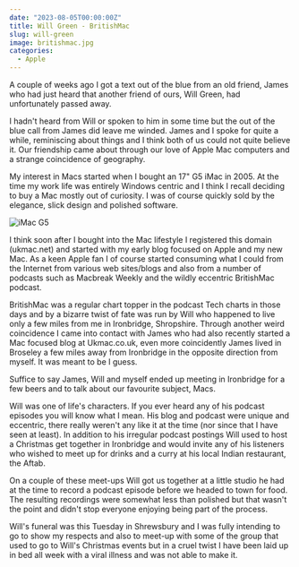 ```yaml
---
date: "2023-08-05T00:00:00Z"
title: Will Green - BritishMac
slug: will-green
image: britishmac.jpg
categories:
  - Apple
---
```

A couple of weeks ago I got a text out of the blue from an old friend, James who had just heard that another friend of ours, Will Green, had unfortunately passed away. 

I hadn't heard from Will or spoken to him in some time but the out of the blue call from James did leave me winded. James and I spoke for quite a while, reminiscing about things and I think both of us could not quite believe it. Our friendship came about through our love of Apple Mac computers and a strange coincidence of geography. 

My interest in Macs started when I bought an 17" G5 iMac in 2005. At the time my work life was entirely Windows centric and I think I recall deciding to buy a Mac mostly out of curiosity. I was of course quickly sold by the elegance, slick design and polished software. 

![iMac G5](/images/2023-08-05-will-green/DSCF0118.jpeg)

I think soon after I bought into the Mac lifestyle I registered this domain (ukmac.net) and started with my early blog focused on Apple and my new Mac. As a keen Apple fan I of course started consuming what I could from the Internet from various web sites/blogs and also from a number of podcasts such as Macbreak Weekly and the wildly eccentric BritishMac podcast.

BritishMac was a regular chart topper in the podcast Tech charts in those days and by a bizarre twist of fate was run by Will who happened to live only a few miles from me in Ironbridge, Shropshire. Through another weird coincidence I came into contact with James who had also recently started a Mac focused blog at Ukmac.co.uk, even more coincidently James lived in Broseley a few miles away from Ironbridge in the opposite direction from myself. It was meant to be I guess.

Suffice to say James, Will and myself ended up meeting in Ironbridge for a few beers and to talk about our favourite subject, Macs. 

Will was one of life's characters. If you ever heard any of his podcast episodes you will know what I mean. His blog and podcast were unique and eccentric, there really weren't any like it at the time (nor since that I have seen at least). In addition to his irregular podcast postings Will used to host a Christmas get together in Ironbridge and would invite any of his listeners who wished to meet up for drinks and a curry at his local Indian restaurant, the Aftab. 

On a couple of these meet-ups Will got us together at a little studio he had at the time to record a podcast episode before we headed to town for food. The resulting recordings were somewhat less than polished but that wasn't the point and didn't stop everyone enjoying being part of the process.

Will's funeral was this Tuesday in Shrewsbury and I was fully intending to go to show my respects and also to meet-up with some of the group that used to go to Will's Christmas events but in a cruel twist I have been laid up in bed all week with a viral illness and was not able to make it.
